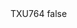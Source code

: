<?xml version="1.0" encoding="UTF-8"?>
<CustomMetadata xmlns="http://soap.sforce.com/2006/04/metadata">
    <label>TXU764</label>
    <protected>false</protected>
</CustomMetadata>
